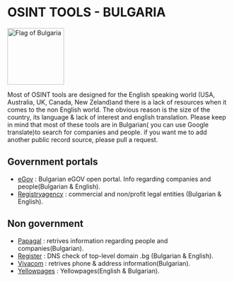 # OSINT TOOLS - BULGARIA


<a title="SKopp, Public domain, via Wikimedia Commons" href="https://commons.wikimedia.org/wiki/File:Flag_of_Bulgaria.svg"><img width="128" alt="Flag of Bulgaria" src="https://upload.wikimedia.org/wikipedia/commons/thumb/9/9a/Flag_of_Bulgaria.svg/128px-Flag_of_Bulgaria.svg.png"></a>


Most of OSINT tools are designed for the English speaking world (USA, Australia, UK, Canada, New Zeland)and there is a lack of resources when it comes to the non English world. The obvious reason is the size of the country, its language & lack of interest and english translation. Please keep in mind that most of these tools are in Bulgarian( you can use Google translate)to search for companies and people. if you want me to add another public record source, please pull a request.   

## Government portals

* [eGov](https://data.egov.bg) : Bulgarian eGOV open portal. Info regarding companies and people(Bulgarian & English). 
* [Registryagency](https://portal.registryagency.bg/en/commercial-register) : commercial and non/profit legal entities (Bulgarian & English).



## Non government
* [Papagal](https://papagal.bg) : retrives information regarding people and companies(Bulgarian).
* [Register](https://www.register.bg/) : DNS check of top-level domain .bg (Bulgarian & English).
* [Vivacom](https://www.vivacom.bg/bg/residential/polezni-syveti/ukazatel/telefonni-nomera#tabs-anchor) : retrives phone & address information(Bulgarian).
* [Yellowpages](https://yellowpages.bg/bg/) : Yellowpages(English & Bulgarian).
